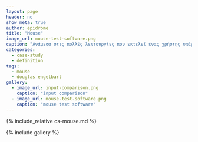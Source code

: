 ```yaml
---
layout: page
header: no
show_meta: true
author: epidrome
title: "Mouse"
image_url: mouse-test-software.png
caption: "Ανάμεσα στις πολλές λειτουργίες που εκτελεί ένας χρήστης υπάρχουν κάποιες που ξεχωρίζουν, γιατί είναι πολύ συχνές και πολύ απλές, και αυτές είναι η επιλογή αντικειμένων (target acquisition) στην οθόνη καθώς και η μετακίνησή τους σε μια άλλη θέση (object docking)."
categories:
  - case-study
  - definition
tags:
  - mouse
  - douglas engelbart
gallery:
  - image_url: input-comparison.png
    caption: "input comparison"
  - image_url: mouse-test-software.png
    caption: "mouse test software"
---
```


{% include_relative cs-mouse.md %}

{% include gallery %}
